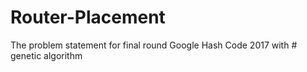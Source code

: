 # Router-Placement
The problem statement for final round Google Hash Code 2017 with # genetic algorithm
